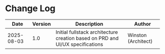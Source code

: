 # Change Log

| Date | Version | Description | Author |
|------|---------|-------------|---------|
| 2025-08-03 | 1.0 | Initial fullstack architecture creation based on PRD and UI/UX specifications | Winston (Architect) |
